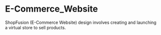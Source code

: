 ﻿# E-Commerce_Website
ShopFusion (E-Commerce Website) design involves creating and launching a virtual store to sell products.
